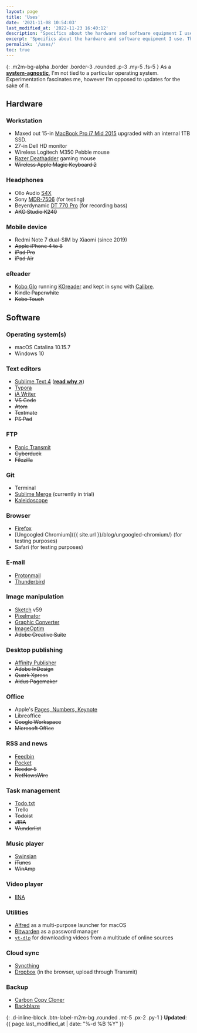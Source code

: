 ```yaml
---
layout: page
title: 'Uses'
date: '2021-11-08 10:54:03'
last_modified_at: '2022-11-23 16:40:12'
description: "Specifics about the hardware and software equipment I use. The page is part of the uses.tech project."
excerpt: 'Specifics about the hardware and software equipment I use. The page is part of the <a href="https://uses.tech/">uses.tech</a> project.'
permalink: '/uses/'
toc: true
---
```

{: .m2m-bg-alpha .border .border-3 .rounded .p-3 .my-5 .fs-5 }
As a [**system-agnostic**](/ethics/), I'm not tied to a particular operating system. Experimentation fascinates me, however I’m opposed to updates for the sake of it.

## Hardware

### Workstation

- Maxed out 15-in [MacBook Pro i7 Mid 2015](https://everymac.com/systems/apple/macbook_pro/specs/macbook-pro-core-i7-2.5-15-iris-only-mid-2015-retina-display-specs.html) upgraded with an internal 1TB SSD. 
- 27-in Dell HD monitor
- Wireless Logitech M350 Pebble mouse
- [Razer Deathadder](https://www.razer.com/gaming-mice/razer-deathadder-v2/RZ01-03210100-R3U1) gaming mouse
- ~~Wireless Apple Magic Keyboard 2~~

### Headphones

- Ollo Audio [S4X](/blog/ollo-audio-headphones/)
- Sony [MDR-7506](https://pro.sony/ue_US/products/headphones/mdr-7506) (for testing)
- Beyerdynamic [DT 770 Pro](https://global.beyerdynamic.com/dt-770-pro.html) (for recording bass)
- ~~AKG Studio K240~~

### Mobile device

- Redmi Note 7 dual-SIM by Xiaomi (since 2019)
- ~~Apple iPhone 4 to 8~~
- ~~iPad Pro~~
- ~~iPad Air~~

### eReader

- [Kobo Glo](https://www.the-ebook-reader.com/kobo-glo.html) running [KOreader](http://koreader.rocks/) and kept in sync with [Calibre](https://calibre-ebook.com/).
- ~~Kindle Paperwhite~~
- ~~Kobo Touch~~

## Software

### Operating system(s)

- macOS Catalina 10.15.7
- Windows 10

### Text editors

- [Sublime Text 4](http://www.sublimetext.com/)&nbsp;(**[read why ↗](https://tonsky.me/blog/sublime/)**)
- [Typora](https://typora.io/)
- [iA Writer](https://ia.net/writer)
- ~~VS Code~~
- ~~Atom~~
- ~~Textmate~~
- ~~PS Pad~~

### FTP

- [Panic Transmit](https://panic.com/transmit/)
- ~~Cyberduck~~
- ~~Filezilla~~

### Git

- Terminal
- [Sublime Merge](https://www.sublimemerge.com/) (currently in trial)
- [Kaleidoscope](https://kaleidoscope.app/)

### Browser

- [Firefox](https://www.mozilla.org/en-US/firefox/new/)
- [Ungoogled Chromium]({{ site.url }}/blog/ungoogled-chromium/) (for testing purposes)
- Safari (for testing purposes)

### E-mail

- [Protonmail](https://proton.me/mail)
- [Thunderbird](https://www.thunderbird.net)

### Image manipulation

- [Sketch](https://www.sketch.com/) v59
- [Pixelmator](https://www.pixelmator.com/)
- [Graphic Converter](https://www.lemkesoft.de/en/products/graphicconverter/)
- [ImageOptim](https://imageoptim.com/)
- ~~Adobe Creative Suite~~

### Desktop publishing

- [Affinity Publisher](https://affinity.serif.com/en-us/publisher/)
- ~~Adobe InDesign~~
- ~~Quark Xpress~~
- ~~Aldus Pagemaker~~

### Office

- Apple's [Pages, Numbers, Keynote](https://www.apple.com/iwork/)
- Libreoffice
- ~~Google Workspace~~
- ~~Microsoft Office~~

### RSS and news

- [Feedbin](https://feedbin.com)
- [Pocket](https://www.mozilla.org/en-US/firefox/pocket/)
- ~~Reeder 5~~
- ~~NetNewsWire~~

### Task management

- [Todo.txt](https://github.com/todotxt)
- Trello
- ~~Todoist~~
- ~~JIRA~~
- ~~Wunderlist~~

### Music player

- [Swinsian](http://www.swinsian.com)
- ~~iTunes~~
- ~~WinAmp~~

### Video player

- [IINA](https://iina.io/)

### Utilities

- [Alfred](https://www.alfredapp.com/) as a multi-purpose launcher for macOS
- [Bitwarden](https://bitwarden.com/) as a password manager
- [`yt-dlp`](https://github.com/yt-dlp/yt-dlp) for downloading videos from a multitude of online sources

### Cloud sync

- [Syncthing](https://syncthing.net/)
- [Dropbox](https://www.dropbox.com/) (in the browser, upload through Transmit)

### Backup

- [Carbon Copy Cloner](https://bombich.com/)
- [Backblaze](https://www.backblaze.com/)

{: .d-inline-block .btn-label-m2m-bg .rounded .mt-5 .px-2 .py-1 }
**Updated**: {{ page.last_modified_at | date: "%-d %B %Y" }}